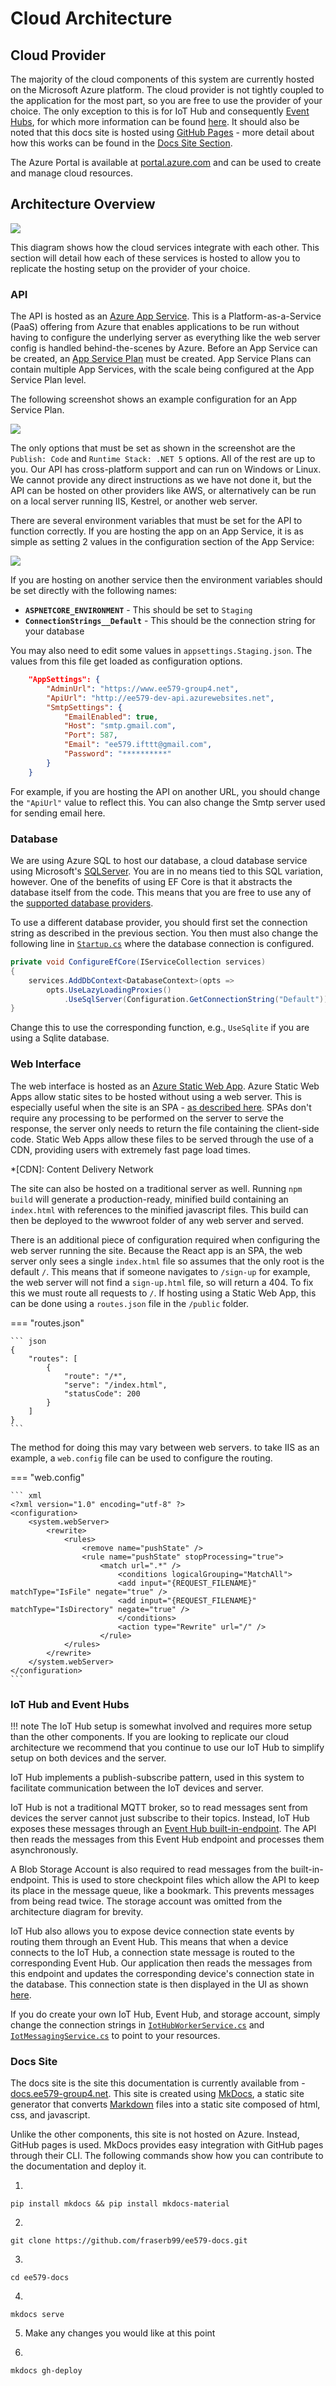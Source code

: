 # Cloud Architecture

## Cloud Provider

The majority of the cloud components of this system are currently hosted on the Microsoft Azure platform. The cloud provider is not tightly coupled to the application for the most part, so you are free to use the provider of your choice. The only exception to this is for IoT Hub and consequently [Event Hubs](https://docs.microsoft.com/en-us/azure/iot-hub/iot-hub-devguide-messages-read-builtin), for which more information can be found [here](#iot-hub). It should also be noted that this docs site is hosted using [GitHub Pages](https://pages.github.com/) - more detail about how this works can be found in the [Docs Site Section](#docs-site).

The Azure Portal is available at [portal.azure.com](https://portal.azure.com) and can be used to create and manage cloud resources.

## Architecture Overview

![](img/cloud-arch.png)

This diagram shows how the cloud services integrate with each other. This section will detail how each of these services is hosted to allow you to replicate the hosting setup on the provider of your choice.

### API

The API is hosted as an [Azure App Service](https://azure.microsoft.com/en-gb/services/app-service/). This is a Platform-as-a-Service (PaaS) offering from Azure that enables applications to be run without having to configure the underlying server as everything like the web server config is handled behind-the-scenes by Azure. Before an App Service can be created, an [App Service Plan](https://docs.microsoft.com/en-us/azure/app-service/overview-hosting-plans) must be created. App Service Plans can contain multiple App Services, with the scale being configured at the App Service Plan level.

The following screenshot shows an example configuration for an App Service Plan.

![](img/app-service-config.png)

The only options that must be set as shown in the screenshot are the `Publish: Code` and `Runtime Stack: .NET 5` options. All of the rest are up to you. Our API has cross-platform support and can run on Windows or Linux. We cannot provide any direct instructions as we have not done it, but the API can be hosted on other providers like AWS, or alternatively can be run on a local server running IIS, Kestrel, or another web server.

There are several environment variables that must be set for the API to function correctly. If you are hosting the app on an App Service, it is as simple as setting 2 values in the configuration section of the App Service:

![](img/app-settings.png)

If you are hosting on another service then the environment variables should be set directly with the following names:

* **`ASPNETCORE_ENVIRONMENT`** - This should be set to `Staging`
* **`ConnectionStrings__Default`** - This should be the connection string for your database

You may also need to edit some values in `appsettings.Staging.json`. The values from this file get loaded as configuration options.

``` json linenums="13"
    "AppSettings": {
        "AdminUrl": "https://www.ee579-group4.net",
        "ApiUrl": "http://ee579-dev-api.azurewebsites.net",
        "SmtpSettings": {
            "EmailEnabled": true,
            "Host": "smtp.gmail.com",
            "Port": 587,
            "Email": "ee579.ifttt@gmail.com",
            "Password": "**********"
        }
    }
```

For example, if you are hosting the API on another URL, you should change the `"ApiUrl"` value to reflect this. You can also change the Smtp server used for sending email here.

### Database

We are using Azure SQL to host our database, a cloud database service using Microsoft's [SQLServer](https://docs.microsoft.com/en-us/sql/sql-server/?view=sql-server-ver15). You are in no means tied to this SQL variation, however. One of the benefits of using EF Core is that it abstracts the database itself from the code. This means that you are free to use any of the [supported database providers](https://docs.microsoft.com/en-us/ef/core/providers/?tabs=dotnet-core-cli).

To use a different database provider, you should first set the connection string as described in the previous section. You then must also change the following line in [`Startup.cs`](https://github.com/fraserb99/ee579-api/blob/develop/EE579/EE579.Api/Startup.cs) where the database connection is configured.

``` csharp linenums="155" hl_lines="5"
private void ConfigureEfCore(IServiceCollection services)
{
    services.AddDbContext<DatabaseContext>(opts =>
        opts.UseLazyLoadingProxies()
            .UseSqlServer(Configuration.GetConnectionString("Default")));
}
```

Change this to use the corresponding function, e.g., `UseSqlite` if you are using a Sqlite database.

### Web Interface

The web interface is hosted as an [Azure Static Web App](https://azure.microsoft.com/en-gb/services/app-service/static/). Azure Static Web Apps allow static sites to be hosted without using a web server. This is especially useful when the site is an SPA - [as described here](front-end.md#single-page-applications). SPAs don't require any processing to be performed on the server to serve the response, the server only needs to return the file containing the client-side code. Static Web Apps allow these files to be served through the use of a CDN, providing users with extremely fast page load times.

*[CDN]: Content Delivery Network

The site can also be hosted on a traditional server as well. Running `npm build` will generate a production-ready, minified build containing an `index.html` with references to the minified javascript files. This build can then be deployed to the wwwroot folder of any web server and served.

There is an additional piece of configuration required when configuring the web server running the site. Because the React app is an SPA, the web server only sees a single `index.html` file so assumes that the only root is the default `/`. This means that if someone navigates to `/sign-up` for example, the web server will not find a `sign-up.html` file, so will return a 404. To fix this we must route all requests to `/`. If hosting using a Static Web App, this can be done using a `routes.json` file in the `/public` folder.

=== "routes.json"

    ``` json
    {
        "routes": [
            {
                "route": "/*",
                "serve": "/index.html",
                "statusCode": 200
            }
        ]
    }
    ```

The method for doing this may vary between web servers. to take IIS as an example, a `web.config` file can be used to configure the routing.

=== "web.config"

    ``` xml
    <?xml version="1.0" encoding="utf-8" ?>
    <configuration>
        <system.webServer>    
            <rewrite>
                <rules>
                    <remove name="pushState" />
                    <rule name="pushState" stopProcessing="true">
                        <match url=".*" />
                            <conditions logicalGrouping="MatchAll">
                            <add input="{REQUEST_FILENAME}" matchType="IsFile" negate="true" />
                            <add input="{REQUEST_FILENAME}" matchType="IsDirectory" negate="true" />
                            </conditions>
                            <action type="Rewrite" url="/" />
                        </rule>
                </rules>
            </rewrite>
        </system.webServer>
    </configuration>
    ```

### IoT Hub and Event Hubs

!!! note
    The IoT Hub setup is somewhat involved and requires more setup than the other components. If you are looking to replicate our cloud architecture we recommend that you continue to use our IoT Hub to simplify setup on both devices and the server.

IoT Hub implements a publish-subscribe pattern, used in this system to facilitate communication between the IoT devices and server.

IoT Hub is not a traditional MQTT broker, so to read messages sent from devices the server cannot just subscribe to their topics. Instead, IoT Hub exposes these messages through an  [Event Hub built-in-endpoint](https://docs.microsoft.com/en-us/azure/iot-hub/iot-hub-devguide-messages-read-builtin). The API then reads the messages from this Event Hub endpoint and processes them asynchronously.

A Blob Storage Account is also required to read messages from the built-in-endpoint. This is used to store checkpoint files which allow the API to keep its place in the message queue, like a bookmark. This prevents messages from being read twice. The storage account was omitted from the architecture diagram for brevity.

IoT Hub also allows you to expose device connection state events by routing them through an Event Hub. This means that when a device connects to the IoT Hub, a connection state message is routed to the corresponding Event Hub. Our application then reads the messages from this endpoint and updates the corresponding device's connection state in the database. This connection state is then displayed in the UI as shown [here](devices.md#managing-existing-devices).

If you do create your own IoT Hub, Event Hub, and storage account, simply change the connection strings in [`IotHubWorkerService.cs`](https://github.com/fraserb99/ee579-api/blob/develop/EE579/EE579.Core/Slices/IotHub/IotHubWorkerService.cs) and [`IotMessagingService.cs`](https://github.com/fraserb99/ee579-api/blob/develop/EE579/EE579.Domain/Messaging/IotMessagingService.cs) to point to your resources.

### Docs Site

The docs site is the site this documentation is currently available from - [docs.ee579-group4.net](https://docs.ee579-group4.net). This site is created using [MkDocs](https://www.mkdocs.org/), a static site generator that converts [Markdown](https://daringfireball.net/projects/markdown/) files into a static site composed of html, css, and javascript.

Unlike the other components, this site is not hosted on Azure. Instead, GitHub pages is used. MkDocs provides easy integration with GitHub pages through their CLI. The following commands show how you can contribute to the documentation and deploy it.

1. 
```
pip install mkdocs && pip install mkdocs-material
```

2. 
```
git clone https://github.com/fraserb99/ee579-docs.git
```

3. 
```
cd ee579-docs
```

4. 
```
mkdocs serve
```

5. Make any changes you would like at this point

3. 
```
mkdocs gh-deploy
```